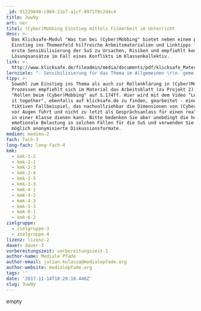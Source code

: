 ```yaml
---
_id: 91229040-c969-11e7-a1cf-8971f8c2d4c4
title: 3uw9y
art: oer
titel: (Cyber)Mobbing Einstieg mittels Filmarbeit im Unterricht
desc: >-
  Das Klicksafe-Modul "Was tun bei (Cyber)Mobbing" bietet neben einem profunden
  Einstieg ins Themenfeld hilfreiche Arbeitsmaterialien und Linktipps für eine
  erste Sensibilisierung der SuS zu Ursachen, Risiken und empfiehlt konkrete
  Lösungsansätze im Fall eines Konflikts im Klassenkollektiv.
link: >-
  http://www.klicksafe.de/fileadmin/media/documents/pdf/klicksafe_Materialien/Lehrer_Allgemein/Was_tun_bei_Cybermobbing.pdf
lernziele: "- Sensibilisierung für das Thema im Allgemeinen \r\n- gemeinsame Definition von (Cyber)Mobbing erarbeiten\r\n- Rollenklärung im (Cyber)Mobbing Prozess \r\n- Handlungsmöglichkeiten und Vorgehen im Konfliktfall kennenlernen\r\n- Auseinandersetzung mit rechtlichen Konsequenzen \r\n- Möglichkeit zum Erstellen von gemeinsamen Verhaltensregeln für die Kommunikation im Netz"
tipp: >-
  Sowohl zum Einstieg ins Thema als auch zur Rollenklärung in (Cyber)Mobbing
  Prozessen empfiehlt sich im Material das Arbeitsblatt (zu Projekt 2) zu den
  "Rollen beim (Cyber)Mobbing" auf S.174ff. Hier wird mit dem Video "Let`s fight
  it together", ebenfalls auf klicksafe.de zu finden, gearbeitet - einem
  fiktiven Fallbeispiel, das nachvollziehbar die Dimensionen von (Cyber)Mobbing
  vor Augen führt und nicht zu letzt als Gesprächsanlass für einen realen Fall
  in einer Klasse dienen kann. Bitte bedenken Sie aber unebdingt die hohe
  emotionale Belastung in solchen Fällen für die SuS und verwenden Sie wenn
  möglich anonymisierte Diskussionsformate.
medien: medien-2
fach: fach-3
long-fach: long-fach-4
kmk:
  - kmk-1-2
  - kmk-2-1
  - kmk-2-3
  - kmk-2-4
  - kmk-2-5
  - kmk-3-3
  - kmk-4-1
  - kmk-4-2
  - kmk-4-3
  - kmk-5-3
  - kmk-6-1
  - kmk-6-2
zielgruppe:
  - zielgruppe-3
  - zielgruppe-4
lizenz: lizenz-2
dauer: dauer-3
vorbereitungszeit: vorbereitungszeit-1
author-name: Mediale Pfade
author-email: julian.kulasza@medialepfade.org
author-website: medialepfade.org
tags: ''
date: '2017-11-14T18:28:10.446Z'
slug: 3uw9y
---
```

empty

